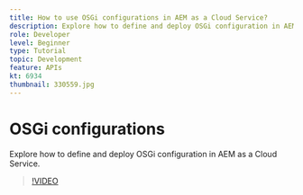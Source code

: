 ```yaml
---
title: How to use OSGi configurations in AEM as a Cloud Service?
description: Explore how to define and deploy OSGi configuration in AEM as a Cloud Service.
role: Developer
level: Beginner
type: Tutorial
topic: Development
feature: APIs
kt: 6934
thumbnail: 330559.jpg
---
```


# OSGi configurations

Explore how to define and deploy OSGi configuration in AEM as a Cloud Service.

>[!VIDEO](https://video.tv.adobe.com/v/330559/?quality=12&learn=on)